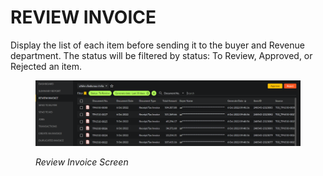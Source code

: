 # REVIEW INVOICE

Display the list of each item before sending it to the buyer and Revenue department. The status will be filtered by status: To Review, Approved, or Rejected an item.

<figure><img src="../../.gitbook/assets/image (27).png" alt=""><figcaption><p><em>Review Invoice Screen</em></p></figcaption></figure>
